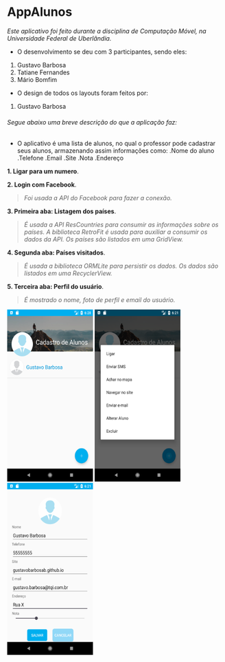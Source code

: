 # AppAlunos

*Este aplicativo foi feito durante a disciplina de Computação Móvel, na Universidade Federal de Uberlândia.*

- O desenvolvimento se deu com 3 participantes, sendo eles:
1. Gustavo Barbosa
2. Tatiane Fernandes
3. Mário Bomfim

- O design de todos os layouts foram feitos por:
1. Gustavo Barbosa

###### Segue abaixo uma breve descrição do que a aplicação faz:

- O aplicativo é uma lista de alunos, no qual o professor pode cadastrar seus alunos, armazenando assim informações como:
.Nome do aluno
.Telefone
.Email
.Site
.Nota
.Endereço

**1. Ligar para um numero**.

**2. Login com Facebook**.
>*Foi usada a API do Facebook para fazer a conexão.*

**3. Primeira aba: Listagem dos países**.
>*É usada a API ResCountries para consumir as informações sobre os países. A biblioteca RetroFit é usada para auxiliar a consumir os dados da API. Os países são listados em uma GridView.*

**4. Segunda aba: Países visitados**.
>*É usada a biblioteca ORMLite para persistir os dados. Os dados são listados em uma RecyclerView.*

**5. Terceira aba: Perfil do usuário**. 
>*É mostrado o nome, foto de perfil e email do usuário.*

<img src="https://github.com/GustavoBarbosaB/appAlunos/blob/master/images/img1.png" width="200" height="400" />  <img src="https://github.com/GustavoBarbosaB/appAlunos/blob/master/images/img2.png" width="200" height="400" />  <img src="https://github.com/GustavoBarbosaB/appAlunos/blob/master/images/img3.png" width="200" height="400" />




